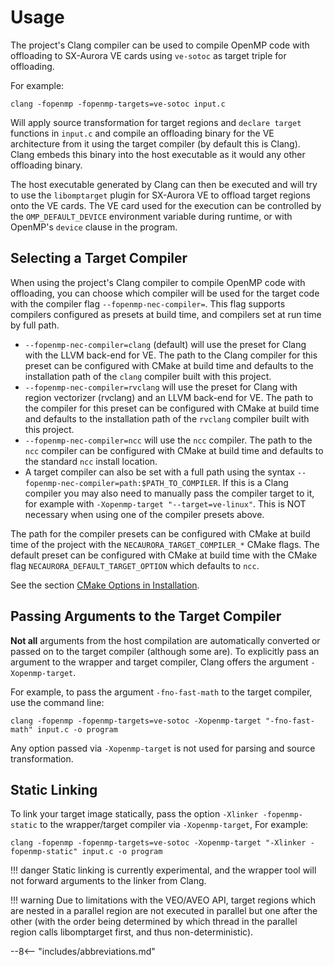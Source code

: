 # Usage

The project's Clang compiler can be used to compile OpenMP code with offloading
to SX-Aurora VE cards using `ve-sotoc` as target triple for
offloading.

For example:

``` shell
clang -fopenmp -fopenmp-targets=ve-sotoc input.c
```

Will apply source transformation for target regions and `declare target`
functions in `input.c` and compile an offloading binary for the VE
architecture from it using the target compiler (by default this is Clang).
Clang embeds this binary into the host executable as it would any other
offloading binary.

The host executable generated by Clang can then be executed and will try to
use the `libomptarget` plugin for SX-Aurora VE to offload target regions onto
the VE cards.
The VE card used for the execution can be controlled by the `OMP_DEFAULT_DEVICE`
environment variable during runtime, or with OpenMP's `device` clause in the
program.

## Selecting a Target Compiler
When using the project's Clang compiler to compile OpenMP code with offloading,
you can choose which compiler will be used for the target code with the
compiler flag `--fopenmp-nec-compiler=`.
This flag supports compilers configured as presets at build time, and compilers
set at run time by full path.

- `--fopenmp-nec-compiler=clang` (default) will use the preset for Clang with
  the LLVM back-end for VE. The path to the Clang compiler for this preset can
  be configured with CMake at build time and defaults to the installation path
  of the `clang` compiler built with this project.
- `--fopenmp-nec-compiler=rvclang` will use the preset for Clang with region
  vectorizer (rvclang) and an LLVM back-end for VE. The path to the compiler for
  this preset can be configured with CMake at build time and defaults to the
  installation path of the `rvclang` compiler built with this project.
- `--fopenmp-nec-compiler=ncc` will use the `ncc` compiler. The path to the
  `ncc` compiler can be configured with CMake at build time and defaults to the
  standard `ncc` install location.
- A target compiler can also be set with a full path using the syntax
  `--fopenmp-nec-compiler=path:$PATH_TO_COMPILER`. If this is a Clang
  compiler you may also need to manually pass the compiler target to it, for
  example with `-Xopenmp-target "--target=ve-linux"`. This is NOT necessary
  when using one of the compiler presets above.

The path for the compiler presets can be configured with CMake at build time of
the project with the `NECAURORA_TARGET_COMPILER_*` CMake flags.
The default preset can be configured with CMake at build time with the CMake
flag `NECAURORA_DEFAULT_TARGET_OPTION` which defaults to `ncc`.

See the section [CMake Options in Installation](install.md#cmake-options).

## Passing Arguments to the Target Compiler
**Not all** arguments from the host compilation are automatically converted or
passed on to the target compiler (although some are).
To explicitly pass an argument to the wrapper and target compiler, Clang offers
the argument `-Xopenmp-target`.

For example, to pass the argument `-fno-fast-math` to the target compiler,
use the command line:

``` shell
clang -fopenmp -fopenmp-targets=ve-sotoc -Xopenmp-target "-fno-fast-math" input.c -o program
```

Any option passed via `-Xopenmp-target` is not used for parsing and source
transformation.

## Static Linking
To link your target image statically, pass the option
`-Xlinker -fopenmp-static` to the wrapper/target compiler via `-Xopenmp-target`,
For example:

``` shell
clang -fopenmp -fopenmp-targets=ve-sotoc -Xopenmp-target "-Xlinker -fopenmp-static" input.c -o program
```

!!! danger
    Static linking is currently experimental, and the wrapper tool will not forward arguments to the linker from Clang.

!!! warning
    Due to limitations with the VEO/AVEO API, target regions which are nested in a
    parallel region are not executed in parallel but one after the other (with the
    order being determined by which thread in the parallel region calls
    libomptarget first, and thus non-deterministic).

--8<-- "includes/abbreviations.md"
